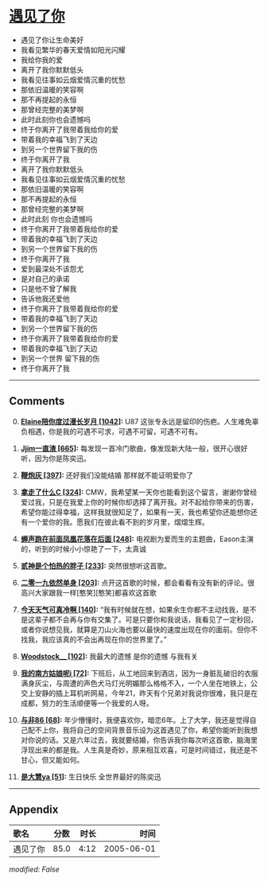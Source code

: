 # [遇见了你](https://music.163.com/song?id=66304)

* 遇见了你让生命美好
* 我看见繁华的春天爱情如阳光闪耀
* 我给你我的爱
* 离开了我你默默低头
* 我看见往事如云烟爱情沉重的忧愁
* 那依旧温暖的笑容啊
* 那不再提起的永恒
* 那曾经完整的美梦啊
* 此时此刻你也会遗憾吗
* 终于你离开了我带着我给你的爱
* 带着我的幸福飞到了天边
* 到另一个世界留下我的伤
* 终于你离开了我
* 离开了我你默默低头
* 我看见往事如云烟爱情沉重的忧愁
* 那依旧温暖的笑容啊
* 那不再提起的永恒
* 那曾经完整的美梦啊
* 此时此刻 你也会遗憾吗
* 终于你离开了我带着我给你的爱
* 带着我的幸福飞到了天边
* 到另一个世界留下我的伤
* 终于你离开了我
* 爱到最深处不该怨尤
* 是对自己的承诺
* 只是他不曾了解我
* 告诉他我还爱他
* 终于你离开了我带着我给你的爱
* 带着我的幸福飞到了天边
* 到另一个世界留下我的伤
* 终于你离开了我带着我给你的爱
* 带着我的幸福飞到了天边
* 到另一个世界 留下我的伤
* 终于你离开了我


---

## Comments
0. **[Elaine陪你度过漫长岁月 \[1042\]](https://music.163.com/#/user/home?id=39507807):** U87 这张专永远是留印的伤疤。人生难免辜负相遇，你是我的可遇不可求，可遇不可留，可遇不可有。

1. **[Jjim一直渣 \[665\]](https://music.163.com/#/user/home?id=97567166):** 每发现一首冷门歌曲，像发现新大陆一般，很开心很好听，因为你是陈奕迅。

2. **[鞭炮灰 \[397\]](https://music.163.com/#/user/home?id=42747893):** 还好我们没能结婚 那样就不能证明爱你了

3. **[拿走了什么C \[324\]](https://music.163.com/#/user/home?id=99709508):** CMW，我希望某一天你也能看到这个留言，谢谢你曾经爱过我，只是在我爱上你的时候你却选择了离开我。对不起给你带来的伤害，希望你能过得幸福，这样我就很知足了，如果有一天，我也希望你还能想你还有一个爱你的我。愿我们在彼此看不到的岁月里，熠熠生辉。

4. **[蝉声跑在前面凤凰花落在后面 \[248\]](https://music.163.com/#/user/home?id=36563270):** 电视剧为爱而生的主题曲，Eason主演的，听到的时候小小惊艳了一下，太真诚

5. **[贰神是个怕热的胖子 \[233\]](https://music.163.com/#/user/home?id=411206):** 突然很想听这首歌。

6. **[二零一九依然单身 \[203\]](https://music.163.com/#/user/home?id=19570604):** 点开这首歌的时候，都会看看有没有新的评论。很高兴大家跟我一样[憨笑][憨笑]都喜欢这首歌

7. **[今天天气可真冷啊 \[140\]](https://music.163.com/#/user/home?id=630895680):** “我有时候就在想，如果余生你都不主动找我，是不是这辈子都不会再与你有交集了。可是只要你和我说话，我看见了一定秒回，或者你说想见我，就算是刀山火海也要以最快的速度出现在你的面前。但你不找我，我应该真的不会出再现在你的世界里了。” 

8. **[Woodstock__ \[102\]](https://music.163.com/#/user/home?id=444297588):** 我最大的遗憾 是你的遗憾与我有关

9. **[我的南方姑娘呢i \[72\]](https://music.163.com/#/user/home?id=405345273):** 下班后，从工地回来到酒店，因为一身脏乱破旧的衣服满身灰尘，与周遭的声色犬马灯光明媚那么格格不入，一个人坐在地铁上，公交上安静的插上耳机听网易，今年21，昨天有个兄弟对我说你很难，我只是在成都，努力的生活顺便等一个我爱的人呀。

10. **[与非86 \[68\]](https://music.163.com/#/user/home?id=34715218):** 年少懵懂时，我便喜欢你，暗恋6年。上了大学，我还是觉得自己配不上你，我将自己的空间背景音乐设为这首遇见了你，希望你能听到我想对你说的话。又是六年过去，我就要结婚，你告诉我你每次听这首歌，脑海里浮现出来的都是我。人生真是奇妙，原来相互欢喜，可是时间错过，我还是不甘心，但又能如何。

11. **[是大慧ya \[51\]](https://music.163.com/#/user/home?id=315851562):** 生日快乐 全世界最好的陈奕迅



---

## Appendix

|歌名|分数|时长|时间|
|:---|:---:|---:|---:|
|遇见了你|85.0|4:12|2005-06-01

*modified: False*